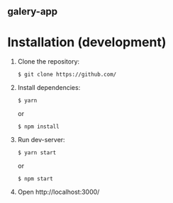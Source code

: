 ## galery-app

# Installation (development)

1. Clone the repository:
    ```
    $ git clone https://github.com/
    ```
2. Install dependencies:
    ```
    $ yarn
    ```
    or
    ```
    $ npm install
    ```
3. Run dev-server:
    ```
    $ yarn start
    ```
    or
    ```
    $ npm start
    ```
4. Open http://localhost:3000/
